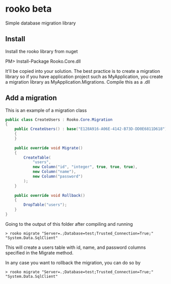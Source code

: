 # rooko beta
Simple database migration library

## Install
Install the rooko library from nuget

PM> Install-Package Rooko.Core.dll

It'll be copied into your solution. The best practice is to create a migration library so if you have application project such as MyApplication, you create a migration library as MyApplication.Migrations. Compile this as a .dll

## Add a migration
This is an example of a migration class

```cs
public class CreateUsers : Rooko.Core.Migration
{
	public CreateUsers() : base("E128A916-A06E-4142-B73D-DD0E6811D618")
	{
	}
	
	public override void Migrate()
	{
		CreateTable(
			"users",
			new Column("id", "integer", true, true, true),
			new Column("name"),
			new Column("password")
		);
	}
	
	public override void Rollback()
	{
		DropTable("users");
	}
}
```

Going to the output of this folder after compiling and running

```
> rooko migrate "Server=.;Database=test;Trusted_Connection=True;" "System.Data.SqlClient"
```

This will create a users table with id, name, and password columns specified in the Migrate method.

In any case you want to rollback the migration, you can do so by

```
> rooko migrate "Server=.;Database=test;Trusted_Connection=True;" "System.Data.SqlClient"
```
